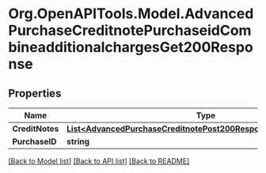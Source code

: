 # Org.OpenAPITools.Model.AdvancedPurchaseCreditnotePurchaseidCombineadditionalchargesGet200Response

## Properties

Name | Type | Description | Notes
------------ | ------------- | ------------- | -------------
**CreditNotes** | [**List&lt;AdvancedPurchaseCreditnotePost200ResponseCreditNotesInner&gt;**](AdvancedPurchaseCreditnotePost200ResponseCreditNotesInner.md) |  | [optional] 
**PurchaseID** | **string** |  | [optional] 

[[Back to Model list]](../README.md#documentation-for-models) [[Back to API list]](../README.md#documentation-for-api-endpoints) [[Back to README]](../README.md)

